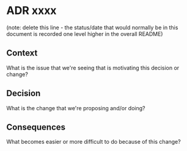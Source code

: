 # ADR xxxx

(note: delete this line - the status/date that would normally be in this document is recorded one
level higher in the overall README)

## Context

What is the issue that we're seeing that is motivating this decision or change?

## Decision

What is the change that we're proposing and/or doing?

## Consequences

What becomes easier or more difficult to do because of this change?

